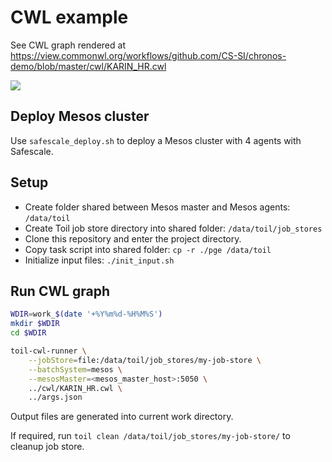 # CWL example

See CWL graph rendered at
https://view.commonwl.org/workflows/github.com/CS-SI/chronos-demo/blob/master/cwl/KARIN_HR.cwl

![](https://view.commonwl.org/graph/png/github.com/CS-SI/chronos-demo/blob/master/cwl/KARIN_HR.cwl) 

## Deploy Mesos cluster

Use `safescale_deploy.sh` to deploy a Mesos cluster with 4 agents with Safescale.

## Setup

* Create folder shared between Mesos master and Mesos agents: `/data/toil`
* Create Toil job store directory into shared folder: `/data/toil/job_stores`
* Clone this repository and enter the project directory.
* Copy task script into shared folder: `cp -r ./pge /data/toil`
* Initialize input files: `./init_input.sh`

## Run CWL graph

```bash
WDIR=work_$(date '+%Y%m%d-%H%M%S')
mkdir $WDIR
cd $WDIR

toil-cwl-runner \
    --jobStore=file:/data/toil/job_stores/my-job-store \
    --batchSystem=mesos \
    --mesosMaster=<mesos_master_host>:5050 \
    ../cwl/KARIN_HR.cwl \
    ../args.json
```

Output files are generated into current work directory.

If required, run `toil clean /data/toil/job_stores/my-job-store/` to cleanup job store.
